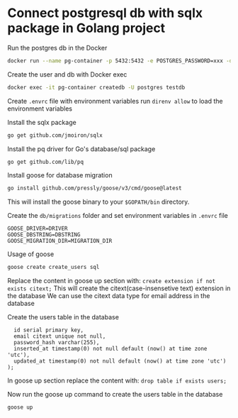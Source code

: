 # Connect postgresql db with sqlx package in Golang project

Run the postgres db in the Docker

```sh
docker run --name pg-container -p 5432:5432 -e POSTGRES_PASSWORD=xxx -d postgres:16-alpine
```

Create the user and db with Docker exec

```sh
docker exec -it pg-container createdb -U postgres testdb
```

Create `.envrc` file with environment variables
run `direnv allow` to load the environment variables

Install the sqlx package

```sh
go get github.com/jmoiron/sqlx
```

Install the pq driver for Go's database/sql package

```sh
go get github.com/lib/pq
```

Install goose for database migration

```sh
go install github.com/pressly/goose/v3/cmd/goose@latest
```

This will install the goose binary to your `$GOPATH/bin` directory.

Create the `db/migrations` folder and set environment variables in `.envrc` file

```envrc
GOOSE_DRIVER=DRIVER
GOOSE_DBSTRING=DBSTRING
GOOSE_MIGRATION_DIR=MIGRATION_DIR
```

Usage of goose

```sh
goose create create_users sql
```

Replace the content in goose up section with:
`create extension if not exists citext;`
This will create the citext(case-insensetive text) extension in the database
We can use the citext data type for email address in the database

Create the users table in the database

```create table users (
  id serial primary key,
  email citext unique not null,
  password_hash varchar(255),
  inserted_at timestamp(0) not null default (now() at time zone 'utc'),
  updated_at timestamp(0) not null default (now() at time zone 'utc')
);
```
In goose up section replace the content with:
`drop table if exists users;`

Now run the goose up command to create the users table in the database

```sh
goose up
```